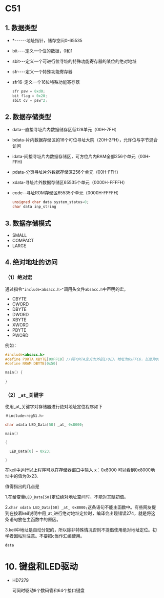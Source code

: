 # C51

## 1. 数据类型

* *------地址指针，储存空间0-65535

* bit----定义一个位的数据，0和1

* sbit---定义一个可进行位寻址的特殊功能寄存器的某位的绝对地址

* sfr----定义一个特殊功能寄存器

* sfr16-定义一个16位特殊功能寄存器

  ```c
  sfr psw = 0xd0;
  bit flag = 0x20;
  sbit cv = psw^2;
  ```

## 2. 数据存储类型

* data--直接寻址片内数据储存区低128单元（00H-7FH）

* bdata-片内数据存储区的16个可位寻址大院（20H-2FH），允许位与字节混合访问

* idata-间接寻址片内数据存储区，可方位片内RAM全部256个单元（00H-FFH)

* pdata-分页寻址片外数据存储区256个单元（00H-FFH）

* xdata-寻址片外数据存储区65535个单元（0000H-FFFFH）

* code--寻址ROM存储区65535个单元（0000H-FFFFH）

  ```c
  unsigned char data system_status=0;
  char data inp_string 
  ```

## 3. 数据存储模式

* SMALL
* COMPACT
* LARGE

## 4. 绝对地址的访问

### （1）绝对宏

通过指令`"include<absacc.h>"`调用头文件`absacc.h`中声明的宏。

* CBYTE
* CWORD
* DBYTE
* DWORD
* XBYTE
* XWORD
* PBYTE
* PWORD

例如：

```c
#include<absacc.h>
#define PORTA XBYTE[0XFFC0] //将PORTA定义为外部I/O口，地址为0xFFC0，长度为8位
#define NRAM DBYTE[0x50]

main() {
    
}

```

### （2）`_at_`关键字

 使用_at_关键字对存储器进行绝对地址定位程序如下

```C
＃include<reg51.h>

char xdata LED_Data[50] _at_ 0x8000;

main()

{

  LED_Data[0] = 0x23;

}
```

在keil中运行以上程序可以在存储器窗口中输入 x：0x8000 可以看到0x8000地址中的值为0x23.

值得指出的几点是

1.在给变量`LED_Data[50]`定位绝对地址空间时，不能对其赋初值。

2.`char xdata LED_Data[50] _at_ 0x8000;`这条语句不能主函数中。有些网友提到在按着keil说明中用_at_进行绝对地址定位时，编译会出现错误274，就是将这条语句放在主函数中的原因。

3.keil中地址是自动分配的，所以除非特殊情况否则不提倡使用绝对地址定位。初学者因帖别注意。不要把c当作汇编使用。

```c
data
```

# 10. 键盘和LED驱动

* HD7279

  可同时驱动8个数码管和64个接口键盘 
